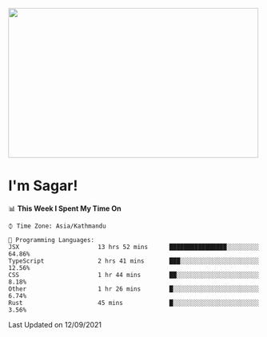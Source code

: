 
<img src="https://media.giphy.com/media/3ornk57KwDXf81rjWM/giphy.gif" width="500" height="300" frameBorder="0" class="giphy-embed" allowFullScreen></img>

#   I'm Sagar!

<!--START_SECTION:waka-->
📊 **This Week I Spent My Time On** 

```text
⌚︎ Time Zone: Asia/Kathmandu

💬 Programming Languages: 
JSX                      13 hrs 52 mins      ████████████████░░░░░░░░░   64.86% 
TypeScript               2 hrs 41 mins       ███░░░░░░░░░░░░░░░░░░░░░░   12.56% 
CSS                      1 hr 44 mins        ██░░░░░░░░░░░░░░░░░░░░░░░   8.18% 
Other                    1 hr 26 mins        █░░░░░░░░░░░░░░░░░░░░░░░░   6.74% 
Rust                     45 mins             █░░░░░░░░░░░░░░░░░░░░░░░░   3.56%

```


 Last Updated on 12/09/2021
<!--END_SECTION:waka-->
